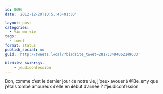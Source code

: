 ```yaml
---
id: 8696
date: '2012-12-20T10:51:45+01:00'

layout: post
categories:
  - Vis ma vie
tags:
  - tweet
format: status
publish_social: no
guid: 'http://tweets.local/?birdsite_tweet=281713494062149633'

birdsite_hashtags:
    - jeudiconfession
---
```


Bon, comme c’est le dernier jour de notre vie, j’peux avouer à @Be\_emy que j’étais tombé amoureux d’elle en début d’année ? #jeudiconfession